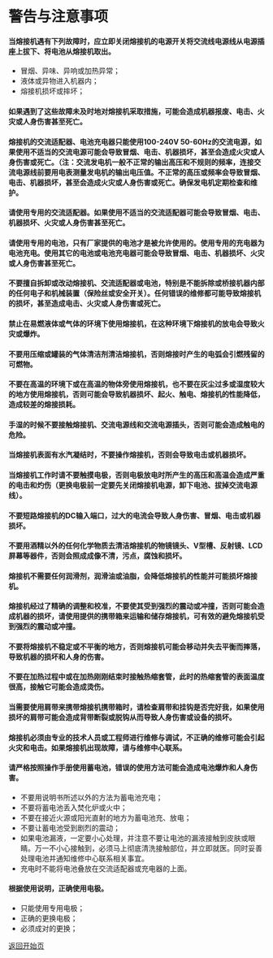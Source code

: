 # 警告与注意事项

#### 当熔接机遇有下列故障时，应立即关闭熔接机的电源开关将交流线电源线从电源插座上拔下、将电池从熔接机取出。

* 冒烟、异味、异响或加热异常；
* 液体或异物进入机器内；
* 熔接机损坏或摔坏；

#### 如果遇到了这些故障未及时地对熔接机采取措施，可能会造成机器报废、电击、火灾或人身伤害甚至死亡。

#### 熔接机的交流适配器、电池充电器只能使用100-240V 50-60Hz的交流电源，如果使用不适当的交流电源可能会导致冒烟、电击、机器损坏，甚至会造成火灾或人身伤害或死亡。（注：交流发电机一般不正常的输出高压和不规则的频率，连接交流电源线前要用电表测量发电机的输出电压值。不正常的高压或频率会导致冒烟、电击、机器损坏，甚至会造成火灾或人身伤害或死亡。确保发电机定期检查和维护。

#### 请使用专用的交流适配器。如果使用不适当的交流适配器可能会导致冒烟、电击、机器损坏、火灾或人身伤害甚至死亡。

#### 请使用专用的电池，只有厂家提供的电池才是被允许使用的。使用专用的充电器为电池充电。使用其它的电池或电池充电器可能会导致冒烟、电击、机器损坏、火灾或人身伤害甚至死亡。

#### 不要擅自拆卸或改动熔接机、交流适配器或电池，特别是不能拆除或桥接机器内部的任何电子和机械装置（保险丝或安全开关）。任何错误的维修都可能导致熔接机的损坏，甚至造成电击、火灾或人身伤害或死亡。

#### 禁止在易燃液体或气体的环境下使用熔接机，在这种环境下熔接机的放电会导致火灾或爆炸。

#### 不要用压缩或罐装的气体清洁剂清洁熔接机，否则熔接时产生的电弧会引燃残留的可燃物。

#### 不要在高温的环境下或在高温的物体旁使用熔接机，也不要在灰尘过多或湿度较大的地方使用熔接机，否则可能会导致机器损坏、起火、触电、熔接机的性能降低，造成较差的熔接损耗。

#### 手湿的时候不要接触熔接机、交流电源线和交流电源插头，否则可能会造成触电的危险。

#### 当熔接机表面有水汽凝结时，不要操作熔接机，否则会导致电击或机器损坏。

#### 当熔接机工作时请不要触摸电极，否则电极放电时所产生的高压和高温会造成严重的电击和灼伤（更换电极前一定要先关闭熔接机电源，卸下电池、拔掉交流电源线）。

#### 不要短路熔接机的DC输入端口，过大的电流会导致人身伤害、冒烟、电击或机器损坏。

#### 不要用酒精以外的任何化学物质去清洁熔接机的物镜镜头、V型槽、反射镜、LCD屏幕等器件，否则会照成成像不清，污点，腐蚀和损坏。

#### 熔接机不需要任何润滑剂，润滑油或油脂，会降低熔接机的性能并可能损坏熔接机。

#### 熔接机经过了精确的调整和校准，不要使其受到强烈的震动或冲撞，否则可能会造成机器的损坏，请使用提供的携带箱来运输和储存熔接机，可有效的避免熔接机受到强烈的震动或冲撞。

#### 不要将熔接机不稳定或不平衡的地方，否则熔接机可能会移动并失去平衡而摔落，导致机器的损坏和人身的伤害。

#### 不要在加热过程中或在加热刚刚结束时接触热缩套管，此时的热缩套管的表面温度很高，接触它可能会造成烫伤。

#### 当需要使用肩带来携带熔接机携带箱时，请检查肩带和挂钩是否完好我，如果使用损坏的肩带可能会造成背带断裂或脱钩从而导致人身伤害或设备的损坏。

#### 熔接机必须由专业的技术人员或工程师进行维修与调试，不正确的维修可能会引起火灾和电击。如果熔接机出现故障，请与维修中心联系。

#### 请严格按照操作手册使用蓄电池，错误的使用方法可能会造成电池爆炸和人身伤害。

* 不要用说明书所述以外的方法为蓄电池充电；
* 不要将蓄电池丢入焚化炉或火中；
* 不要在接近火源或阳光直射的地方为蓄电池充、放电；
* 不要让蓄电池受到剧烈的震动；
* 如果电池漏液，一定要小心处理，并注意不要让电池的漏液接触到皮肤或眼睛。万一不小心接触到，必须马上彻底清洗接触部位，并立即就医。同时妥善处理电池并通知维修中心联系相关事宜。
* 充电时不能将电池叠放在交流适配器或充电器的上面。

#### 根据使用说明，正确使用电极。

* 只能使用专用电极；
* 正确的更换电极；
* 必须成对的更换；



[返回开始页](../)

